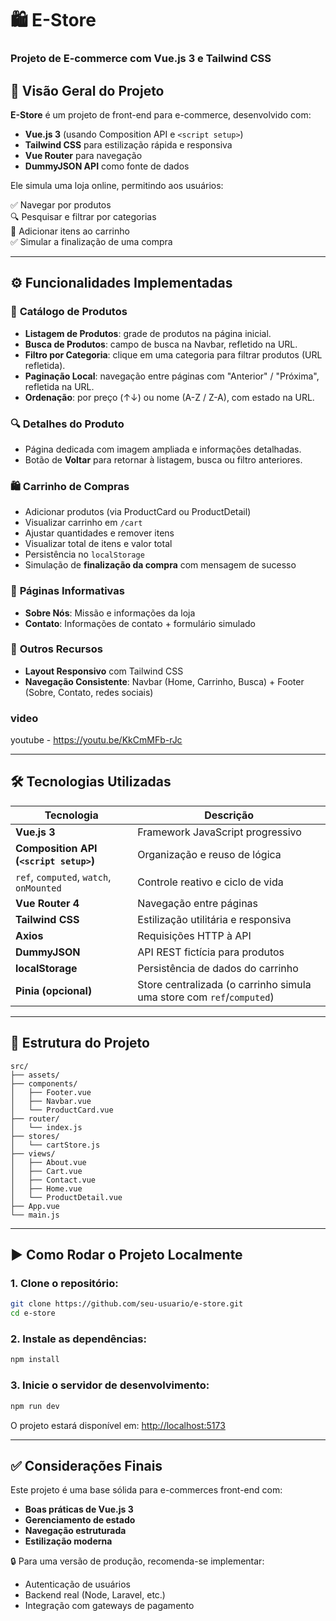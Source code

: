 # 🛍️ **E-Store**  
### Projeto de E-commerce com Vue.js 3 e Tailwind CSS

## 📌 Visão Geral do Projeto

**E-Store** é um projeto de front-end para e-commerce, desenvolvido com:

- **Vue.js 3** (usando Composition API e `<script setup>`)
- **Tailwind CSS** para estilização rápida e responsiva
- **Vue Router** para navegação
- **DummyJSON API** como fonte de dados

Ele simula uma loja online, permitindo aos usuários:

✅ Navegar por produtos  
🔍 Pesquisar e filtrar por categorias  
🛒 Adicionar itens ao carrinho  
✅ Simular a finalização de uma compra  

---

## ⚙️ Funcionalidades Implementadas

### 🛒 **Catálogo de Produtos**
- **Listagem de Produtos**: grade de produtos na página inicial.
- **Busca de Produtos**: campo de busca na Navbar, refletido na URL.
- **Filtro por Categoria**: clique em uma categoria para filtrar produtos (URL refletida).
- **Paginação Local**: navegação entre páginas com "Anterior" / "Próxima", refletida na URL.
- **Ordenação**: por preço (↑↓) ou nome (A-Z / Z-A), com estado na URL.

### 🔍 **Detalhes do Produto**
- Página dedicada com imagem ampliada e informações detalhadas.
- Botão de **Voltar** para retornar à listagem, busca ou filtro anteriores.

### 🛍️ **Carrinho de Compras**
- Adicionar produtos (via ProductCard ou ProductDetail)
- Visualizar carrinho em `/cart`
- Ajustar quantidades e remover itens
- Visualizar total de itens e valor total
- Persistência no `localStorage`
- Simulação de **finalização da compra** com mensagem de sucesso

### 📄 **Páginas Informativas**
- **Sobre Nós**: Missão e informações da loja
- **Contato**: Informações de contato + formulário simulado

### 📱 **Outros Recursos**
- **Layout Responsivo** com Tailwind CSS
- **Navegação Consistente**: Navbar (Home, Carrinho, Busca) + Footer (Sobre, Contato, redes sociais)

### **video**

youtube - https://youtu.be/KkCmMFb-rJc

---


## 🛠️ Tecnologias Utilizadas

| Tecnologia      | Descrição |
|-----------------|-----------|
| **Vue.js 3** | Framework JavaScript progressivo |
| **Composition API (`<script setup>`)** | Organização e reuso de lógica |
| `ref`, `computed`, `watch`, `onMounted` | Controle reativo e ciclo de vida |
| **Vue Router 4** | Navegação entre páginas |
| **Tailwind CSS** | Estilização utilitária e responsiva |
| **Axios** | Requisições HTTP à API |
| **DummyJSON** | API REST fictícia para produtos |
| **localStorage** | Persistência de dados do carrinho |
| **Pinia (opcional)** | Store centralizada (o carrinho simula uma store com `ref`/`computed`) |

---

## 🧱 Estrutura do Projeto

```
src/
├── assets/
├── components/
│   ├── Footer.vue
│   ├── Navbar.vue
│   └── ProductCard.vue
├── router/
│   └── index.js
├── stores/
│   └── cartStore.js
├── views/
│   ├── About.vue
│   ├── Cart.vue
│   ├── Contact.vue
│   ├── Home.vue
│   └── ProductDetail.vue
├── App.vue
└── main.js
```

---

## ▶️ Como Rodar o Projeto Localmente

### 1. Clone o repositório:

```bash
git clone https://github.com/seu-usuario/e-store.git
cd e-store
```

### 2. Instale as dependências:

```bash
npm install

```

### 3. Inicie o servidor de desenvolvimento:

```bash
npm run dev

```

O projeto estará disponível em: [http://localhost:5173](http://localhost:5173)

---

## ✅ Considerações Finais

Este projeto é uma base sólida para e-commerces front-end com:

- **Boas práticas de Vue.js 3**
- **Gerenciamento de estado**
- **Navegação estruturada**
- **Estilização moderna**

🔒 Para uma versão de produção, recomenda-se implementar:
- Autenticação de usuários
- Backend real (Node, Laravel, etc.)
- Integração com gateways de pagamento
